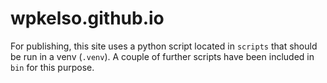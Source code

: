 # wpkelso.github.io

For publishing, this site uses a python script located in `scripts` that should be run in a venv (`.venv`). A couple of further scripts have been included in `bin` for this purpose.

